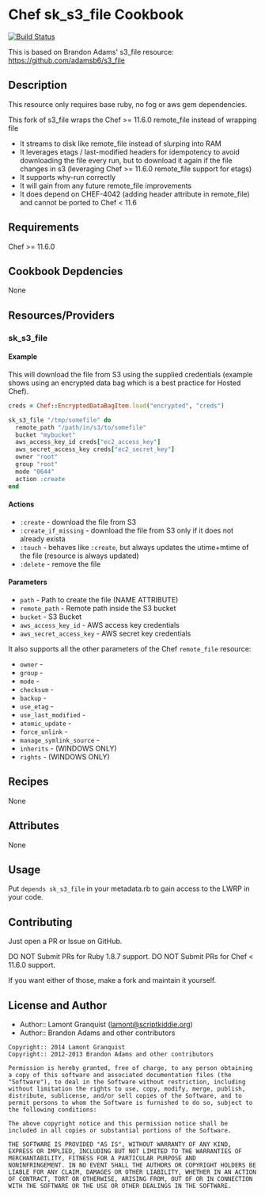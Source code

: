 # Chef sk_s3_file Cookbook

[![Build Status](https://secure.travis-ci.org/lamont-granquist/sk_s3_file.png?branch=master)](http://travis-ci.org/lamont-granquist/sk_s3_file)

This is based on Brandon Adams' s3_file resource: https://github.com/adamsb6/s3_file

## Description

This resource only requires base ruby, no fog or aws gem dependencies.

This fork of s3_file wraps the Chef >= 11.6.0 remote_file instead of wrapping file

* It streams to disk like remote_file instead of slurping into RAM
* It leverages etags / last-modified headers for idempotency to avoid downloading the file every run, but to download it 
  again if the file changes in s3 (leveraging Chef >= 11.6.0 remote_file support for etags)
* It supports why-run correctly
* It will gain from any future remote_file improvements
* It does depend on CHEF-4042 (adding header attribute in remote_file) and cannot be ported to Chef < 11.6

## Requirements

Chef >= 11.6.0

## Cookbook Depdencies

None

## Resources/Providers

### sk_s3_file

#### Example

This will download the file from S3 using the supplied credentials (example shows using an encrypted data bag which is
a best practice for Hosted Chef).

``` ruby
creds = Chef::EncryptedDataBagItem.load("encrypted", "creds")

sk_s3_file "/tmp/somefile" do
  remote_path "/path/in/s3/to/somefile"
  bucket "mybucket"
  aws_access_key_id creds["ec2_access_key"]
  aws_secret_access_key creds["ec2_secret_key"]
  owner "root"
  group "root"
  mode "0644"
  action :create
end
```

#### Actions

- `:create` - download the file from S3
- `:create_if_missing` - download the file from S3 only if it does not already exista
- `:touch` - behaves like `:create`, but always updates the utime+mtime of the file (resource is always updated)
- `:delete` - remove the file

#### Parameters

* `path` - Path to create the file (NAME ATTRIBUTE)
* `remote_path` - Remote path inside the S3 bucket
* `bucket` - S3 Bucket
* `aws_access_key_id` - AWS access key credentials
* `aws_secret_access_key` - AWS secret key credentials

It also supports all the other parameters of the Chef `remote_file` resource:

* `owner` -
* `group` -
* `mode` -
* `checksum` -
* `backup` -
* `use_etag` -
* `use_last_modified` -
* `atomic_update` -
* `force_unlink` -
* `manage_symlink_source` -
* `inherits` - (WINDOWS ONLY)
* `rights` - (WINDOWS ONLY)

## Recipes

None

## Attributes

None

## Usage

Put `depends sk_s3_file` in your metadata.rb to gain access to the LWRP in your code.

## Contributing

Just open a PR or Issue on GitHub.

DO NOT Submit PRs for Ruby 1.8.7 support.
DO NOT Submit PRs for Chef < 11.6.0 support.

If you want either of those, make a fork and maintain it yourself.

## License and Author

- Author:: Lamont Granquist (<lamont@scriptkiddie.org>)
- Author:: Brandon Adams and other contributors

```text
Copyright:: 2014 Lamont Granquist
Copyright:: 2012-2013 Brandon Adams and other contributors

Permission is hereby granted, free of charge, to any person obtaining
a copy of this software and associated documentation files (the
"Software"), to deal in the Software without restriction, including
without limitation the rights to use, copy, modify, merge, publish,
distribute, sublicense, and/or sell copies of the Software, and to
permit persons to whom the Software is furnished to do so, subject to
the following conditions:

The above copyright notice and this permission notice shall be
included in all copies or substantial portions of the Software.

THE SOFTWARE IS PROVIDED "AS IS", WITHOUT WARRANTY OF ANY KIND,
EXPRESS OR IMPLIED, INCLUDING BUT NOT LIMITED TO THE WARRANTIES OF
MERCHANTABILITY, FITNESS FOR A PARTICULAR PURPOSE AND
NONINFRINGEMENT. IN NO EVENT SHALL THE AUTHORS OR COPYRIGHT HOLDERS BE
LIABLE FOR ANY CLAIM, DAMAGES OR OTHER LIABILITY, WHETHER IN AN ACTION
OF CONTRACT, TORT OR OTHERWISE, ARISING FROM, OUT OF OR IN CONNECTION
WITH THE SOFTWARE OR THE USE OR OTHER DEALINGS IN THE SOFTWARE.

